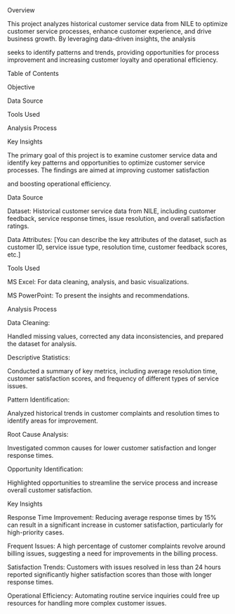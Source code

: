 Overview

This project analyzes historical customer service data from NILE to optimize customer service processes, enhance customer experience, and drive business growth. By leveraging data-driven insights, the analysis 

seeks to identify patterns and trends, providing opportunities for process improvement and increasing customer loyalty and operational efficiency.


Table of Contents

Objective

Data Source

Tools Used

Analysis Process

Key Insights

The primary goal of this project is to examine customer service data and identify key patterns and opportunities to optimize customer service processes. The findings are aimed at improving customer satisfaction 

and boosting operational efficiency.

Data Source

Dataset: Historical customer service data from NILE, including customer feedback, service response times, issue resolution, and overall satisfaction ratings.

Data Attributes: [You can describe the key attributes of the dataset, such as customer ID, service issue type, resolution time, customer feedback scores, etc.]

Tools Used

MS Excel: For data cleaning, analysis, and basic visualizations.

MS PowerPoint: To present the insights and recommendations.

Analysis Process

Data Cleaning:

Handled missing values, corrected any data inconsistencies, and prepared the dataset for analysis.

Descriptive Statistics:

Conducted a summary of key metrics, including average resolution time, customer satisfaction scores, and frequency of different types of service issues.

Pattern Identification:

Analyzed historical trends in customer complaints and resolution times to identify areas for improvement.

Root Cause Analysis:

Investigated common causes for lower customer satisfaction and longer response times.

Opportunity Identification:

Highlighted opportunities to streamline the service process and increase overall customer satisfaction.

Key Insights

Response Time Improvement: Reducing average response times by 15% can result in a significant increase in customer satisfaction, particularly for high-priority cases.

Frequent Issues: A high percentage of customer complaints revolve around billing issues, suggesting a need for improvements in the billing process.

Satisfaction Trends: Customers with issues resolved in less than 24 hours reported significantly higher satisfaction scores than those with longer response times.

Operational Efficiency: Automating routine service inquiries could free up resources for handling more complex customer issues.

